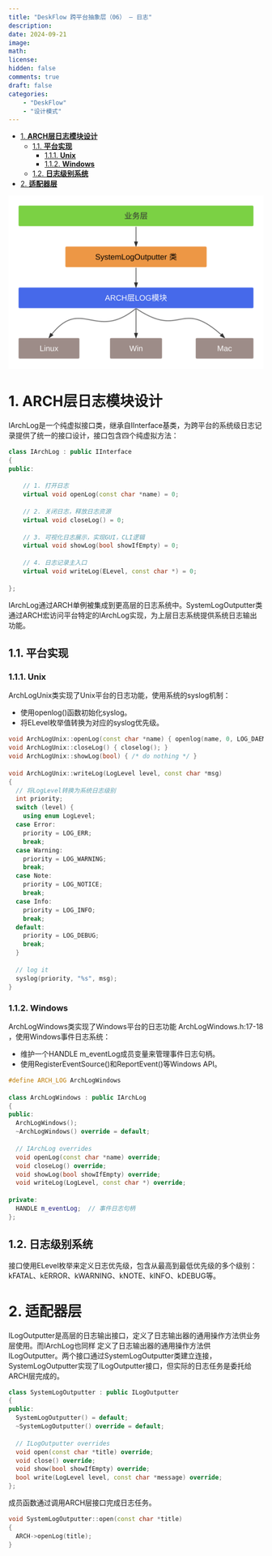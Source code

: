 ```yaml
---
title: "DeskFlow 跨平台抽象层（06） — 日志"
description: 
date: 2024-09-21
image: 
math: 
license: 
hidden: false
comments: true
draft: false
categories:
    - "DeskFlow"
    - "设计模式"
---
```



- [1. **ARCH层日志模块设计**](#1-arch层日志模块设计)
    - [1.1. **平台实现**](#11-平台实现)
        - [1.1.1. **Unix**](#111-unix)
        - [1.1.2. **Windows**](#112-windows)
    - [1.2. **日志级别系统**](#12-日志级别系统)
- [2. **适配器层**](#2-适配器层)


![](日志系统.svg)  

# 1. **ARCH层日志模块设计**
IArchLog是一个纯虚拟接口类，继承自IInterface基类，为跨平台的系统级日志记录提供了统一的接口设计，接口包含四个纯虚拟方法：   
```cpp
class IArchLog : public IInterface
{
public:

    // 1. 打开日志
    virtual void openLog(const char *name) = 0;
    
    // 2. 关闭日志，释放日志资源
    virtual void closeLog() = 0;
    
    // 3. 可视化日志展示，实现GUI，CLI逻辑
    virtual void showLog(bool showIfEmpty) = 0;

    // 4. 日志记录主入口
    virtual void writeLog(ELevel, const char *) = 0;

};
```
IArchLog通过ARCH单例被集成到更高层的日志系统中。SystemLogOutputter类通过ARCH宏访问平台特定的IArchLog实现，为上层日志系统提供系统日志输出功能。  
 
## 1.1. **平台实现**
### 1.1.1. **Unix**  
ArchLogUnix类实现了Unix平台的日志功能，使用系统的syslog机制：
- 使用openlog()函数初始化syslog。   
- 将ELevel枚举值转换为对应的syslog优先级。  

```cpp
void ArchLogUnix::openLog(const char *name) { openlog(name, 0, LOG_DAEMON); }
void ArchLogUnix::closeLog() { closelog(); }
void ArchLogUnix::showLog(bool) { /* do nothing */ }

void ArchLogUnix::writeLog(LogLevel level, const char *msg)
{
  // 将LogLevel转换为系统日志级别
  int priority;
  switch (level) {
    using enum LogLevel;
  case Error:
    priority = LOG_ERR;
    break;
  case Warning:
    priority = LOG_WARNING;
    break;
  case Note:
    priority = LOG_NOTICE;
    break;
  case Info:
    priority = LOG_INFO;
    break;
  default:
    priority = LOG_DEBUG;
    break;
  }

  // log it
  syslog(priority, "%s", msg);
}
```


### 1.1.2. **Windows**
ArchLogWindows类实现了Windows平台的日志功能 ArchLogWindows.h:17-18 ，使用Windows事件日志系统：
- 维护一个HANDLE m_eventLog成员变量来管理事件日志句柄。  
- 使用RegisterEventSource()和ReportEvent()等Windows API。  
```cpp
#define ARCH_LOG ArchLogWindows

class ArchLogWindows : public IArchLog
{
public:
  ArchLogWindows();
  ~ArchLogWindows() override = default;

  // IArchLog overrides
  void openLog(const char *name) override;
  void closeLog() override;
  void showLog(bool showIfEmpty) override;
  void writeLog(LogLevel, const char *) override;

private:
  HANDLE m_eventLog;  // 事件日志句柄
};
```

## 1.2. **日志级别系统**  
接口使用ELevel枚举来定义日志优先级，包含从最高到最低优先级的多个级别：kFATAL、kERROR、kWARNING、kNOTE、kINFO、kDEBUG等。   


# 2. **适配器层**
ILogOutputter是高层的日志输出接口，定义了日志输出器的通用操作方法供业务层使用。而IArchLog也同样  定义了日志输出器的通用操作方法供ILogOutputter。两个接口通过SystemLogOutputter类建立连接，SystemLogOutputter实现了ILogOutputter接口，但实际的日志任务是委托给ARCH层完成的。
```cpp
class SystemLogOutputter : public ILogOutputter
{
public:
  SystemLogOutputter() = default;
  ~SystemLogOutputter() override = default;

  // ILogOutputter overrides
  void open(const char *title) override;
  void close() override;
  void show(bool showIfEmpty) override;
  bool write(LogLevel level, const char *message) override;
};
```
成员函数通过调用ARCH层接口完成日志任务。  
```cpp
void SystemLogOutputter::open(const char *title)
{
  ARCH->openLog(title);
}
```

